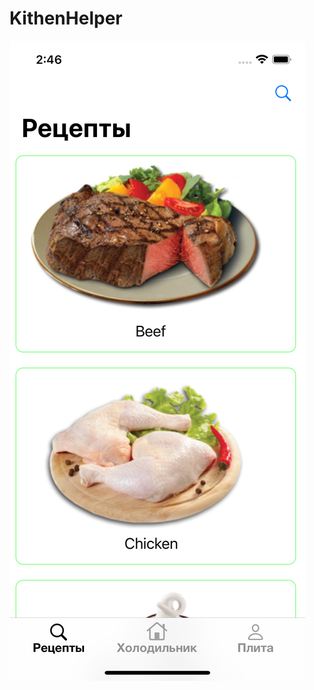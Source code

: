 # KithenHelper

![Изображение приложения 1](https://github.com/ilpol/swiftFinalTask/blob/main/appImage1.png) 
